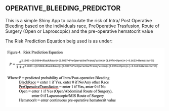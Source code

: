 ## OPERATIVE_BLEEDING_PREDICTOR

This is a simple Shiny App to calculate the risk of Intra/ Post Operative Bleeding based on the individuals race, PreOperative Trasfusion, Route of Surgery (Open or Laproscopic) and the pre-operative hematocrit value

The Risk Prediction Equation beig used is as under:

<img src="https://github.com/dollaratbrp/OPERATIVE_BLEEDING_PREDICTOR/blob/master/Equation.png"/>
